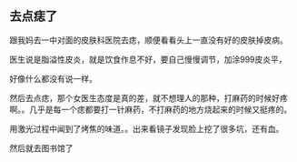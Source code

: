 ## 去点痣了

跟我妈去一中对面的皮肤科医院去痣，顺便看看头上一直没有好的皮肤掉皮病。



医生说是脂溢性皮炎，就是饮食作息不好，要自己慢慢调节，加涂999皮炎平，

好像什么都没有说一样。



然后去点痣，那个女医生态度是真的差，就不想理人的那种，打麻药的时候好疼啊。。几乎是每一个痣都要打一针麻药，不打麻药的地方烧起来的时候又挺疼的。

用激光过程中闻到了烤焦的味道。。出来看镜子发现脸上挖了很多坑，还有血。



然后就去图书馆了

